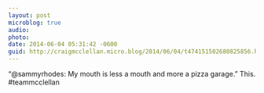```yaml
---
layout: post
microblog: true
audio: 
photo: 
date: 2014-06-04 05:31:42 -0600
guid: http://craigmcclellan.micro.blog/2014/06/04/t474151502680825856.html
---
```

“@sammyrhodes: My mouth is less a mouth and more a pizza garage.” This. #teammcclellan
